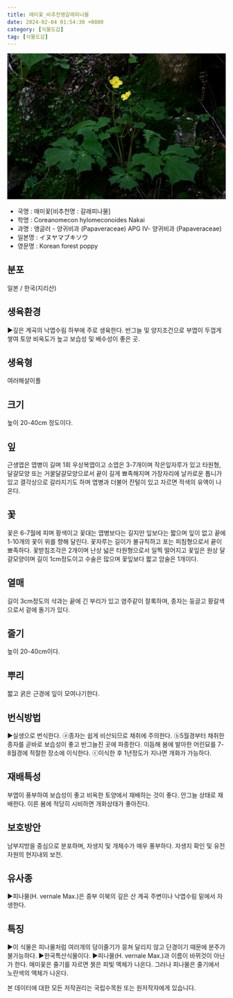 ```yaml
---
title: 매미꽃_비추천명갈래피나물
date: 2024-02-04 01:54:38 +0800
category: [식물도감]
tag: [식물도감]
---
```




![매미꽃[비추천명 : 갈래피나물]](/assets/img/fileUpload/plants/basic/Papaveraceae/Coreanomecon/6826/6826_1_th2.jpg)
- 국명 : 매미꽃[비추천명 : 갈래피나물]
- 학명 : Coreanomecon hylomeconoides Nakai
- 과명 : 앵글러 - 양귀비과 (Papaveraceae) APG Ⅳ- 양귀비과 (Papaveraceae)
- 일본명 : イヌヤマブキソウ
- 영문명 : Korean forest poppy


## 분포
일본 / 한국(지리산) 
## 생육환경
▶깊은 계곡의 낙엽수림 하부에 주로 생육한다. 반그늘 및 양지조건으로 부엽이 두껍게 쌓여 토양 비옥도가 높고 보습성 및 배수성이 좋은 곳.
## 생육형
여러해살이풀 
## 크기
높이 20-40cm 정도이다.
## 잎
근생엽은 엽병이 길며 1회 우상복엽이고 소엽은 3-7개이며 작은잎자루가 있고 타원형, 달걀모양 또는 거꿀달걀모양으로서 끝이 길게 뾰족해지며 가장자리에 날카로운 톱니가 있고 결각상으로 갈라지기도 하며 엽병과 더불어 잔털이 있고 자르면 적색의 유액이 나온다.
## 꽃
꽃은 6-7월에 피며 황색이고 꽃대는 엽병보다는 길지만 잎보다는 짧으며 잎이 없고 끝에 1-10개의 꽃이 위를 향해 달린다. 꽃자루는 길이가 불규칙하고 포는 피침형으로서 끝이 뾰족하다. 꽃받침조각은 2개이며 난상 넓은 타원형으로서 일찍 떨어지고 꽃잎은 원상 달걀모양이며 길이 1cm정도이고 수술은 많으며 꽃잎보다 짧고 암술은 1개이다.
## 열매
길이 3cm정도의 삭과는 끝에 긴 부리가 있고 염주같이 잘록하며, 종자는 둥글고 황갈색으로서 겉에 돌기가 있다.
## 줄기
높이 20-40cm이다.
## 뿌리
짧고 굵은 근경에 잎이 모여나기한다.
## 번식방법
▶실생으로 번식한다. 
ⓐ종자는 쉽게 비산되므로 채취에 주의한다. 
ⓑ5월경부터 채취한 종자를 곧바로 보습성이 좋고 반그늘진 곳에 파종한다. 이듬해 봄에 발아한 어린묘를 7-8월경에 적절한 장소에 이식한다. 
ⓒ이식한 후 1년정도가 지나면 개화가 가능하다.
## 재배특성
부엽이 풍부하여 보습성이 좋고 비옥한 토양에서 재배하는 것이 좋다. 안그늘 상태로 재배한다. 이른 봄에 적당히 시비하면 개화상태가 좋아진다.
## 보호방안
남부지방을 중심으로 분포하며, 자생지 및 개체수가 매우 풍부하다. 자생지 확인 및 유전자원의 현지내외 보전.
## 유사종
▶피나물(H. vernale Max.)은 중부 이북의 깊은 산 계곡 주변이나 낙엽수림 밑에서 자생한다.
## 특징
▶이 식물은 피나물처럼 여러개의 덩이줄기가 뭉쳐 달리지 않고 단경이기 때문에 분주가 불가능하다. 
▶한국특산식물이다. 
▶피나물(H. vernale Max.)과 이름이 바뀌것이 아닌가 한다. 매미꽃은 줄기를 자르면 묽은 피빛 액체가 나온다. 그러나 피나물은 줄기에서 노란색의 액체가 나온다.






본 데이터에 대한 모든 저작권리는 국립수목원 또는 원저작자에게 있습니다.

